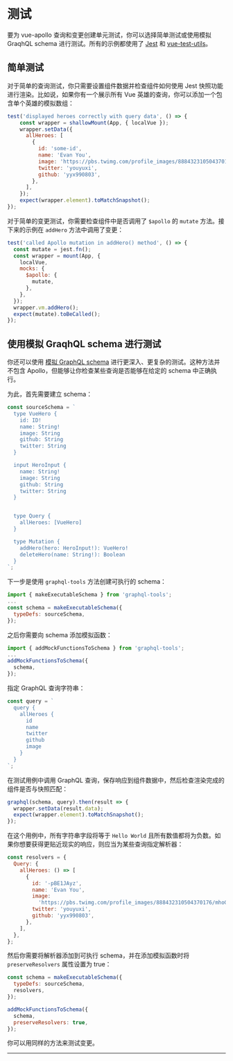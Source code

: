 # 测试

要为 vue-apollo 查询和变更创建单元测试，你可以选择简单测试或使用模拟 GraqhQL schema 进行测试。所有的示例都使用了 [Jest](https://jestjs.io/) 和 [vue-test-utils](https://github.com/vuejs/vue-test-utils)。

## 简单测试

对于简单的查询测试，你只需要设置组件数据并检查组件如何使用 Jest 快照功能进行渲染。比如说，如果你有一个展示所有 Vue 英雄的查询，你可以添加一个包含单个英雄的模拟数组：

```js
test('displayed heroes correctly with query data', () => {
    const wrapper = shallowMount(App, { localVue });
    wrapper.setData({
      allHeroes: [
        {
          id: 'some-id',
          name: 'Evan You',
          image: 'https://pbs.twimg.com/profile_images/888432310504370176/mhoGA4uj_400x400.jpg',
          twitter: 'youyuxi',
          github: 'yyx990803',
        },
      ],
    });
    expect(wrapper.element).toMatchSnapshot();
});
```
对于简单的变更测试，你需要检查组件中是否调用了 `$apollo` 的 `mutate` 方法。接下来的示例在 `addHero` 方法中调用了变更：

```js
test('called Apollo mutation in addHero() method', () => {
  const mutate = jest.fn();
  const wrapper = mount(App, {
    localVue,
    mocks: {
      $apollo: {
        mutate,
      },
    },
  });
  wrapper.vm.addHero();
  expect(mutate).toBeCalled();
});
```

## 使用模拟 GraqhQL schema 进行测试

你还可以使用 [模拟 GraphQL schema](https://www.apollographql.com/docs/graphql-tools/mocking.html) 进行更深入、更复杂的测试。这种方法并不包含 Apollo，但能够让你检查某些查询是否能够在给定的 schema 中正确执行。

为此，首先需要建立 schema：

```js
const sourceSchema = `
  type VueHero {
    id: ID!
    name: String!
    image: String
    github: String
    twitter: String
  }

  input HeroInput {
    name: String!
    image: String
    github: String
    twitter: String
  }


  type Query {
    allHeroes: [VueHero]
  }

  type Mutation {
    addHero(hero: HeroInput!): VueHero!
    deleteHero(name: String!): Boolean
  } 
`;
```
下一步是使用 `graphql-tools` 方法创建可执行的 schema：

```js
import { makeExecutableSchema } from 'graphql-tools';
...
const schema = makeExecutableSchema({
  typeDefs: sourceSchema,
});
```
之后你需要向 schema 添加模拟函数：

```js
import { addMockFunctionsToSchema } from 'graphql-tools';
...
addMockFunctionsToSchema({
  schema,
});
```
指定 GraphQL 查询字符串：

```js
const query = `
  query {
    allHeroes {
      id
      name
      twitter
      github
      image
    }
  }
`;
```
在测试用例中调用 GraphQL 查询，保存响应到组件数据中，然后检查渲染完成的组件是否与快照匹配：

```js
graphql(schema, query).then(result => {
  wrapper.setData(result.data);
  expect(wrapper.element).toMatchSnapshot();
});
```
在这个用例中，所有字符串字段将等于 `Hello World` 且所有数值都将为负数。如果你想要获得更贴近现实的响应，则应当为某些查询指定解析器：

```js
const resolvers = {
  Query: {
    allHeroes: () => [
      {
        id: '-pBE1JAyz',
        name: 'Evan You',
        image:
          'https://pbs.twimg.com/profile_images/888432310504370176/mhoGA4uj_400x400.jpg',
        twitter: 'youyuxi',
        github: 'yyx990803',
      },
    ],
  },
};
```
然后你需要将解析器添加到可执行 schema，并在添加模拟函数时将 `preserveResolvers` 属性设置为 true：

```js
const schema = makeExecutableSchema({
  typeDefs: sourceSchema,
  resolvers,
});

addMockFunctionsToSchema({
  schema,
  preserveResolvers: true,
});
```
你可以用同样的方法来测试变更。

---